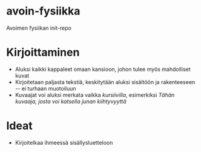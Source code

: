 avoin-fysiikka
==============

Avoimen fysiikan init-repo

Kirjoittaminen
==============

* Aluksi kaikki kappaleet omaan kansioon, johon tulee myös mahdolliset kuvat
* Kirjoitetaan paljasta tekstiä, keskitytään aluksi sisältöön ja rakenteeseen -- ei turhaan muotoiluun
* Kuvaajat voi aluksi merkata vaikka *kursiivilla*, esimerkiksi *Tähän kuvaaja, josta voi katsella junan kiihtyvyyttä*

Ideat
=====

* Kirjoitelkaa ihmeessä sisällysluetteloon
